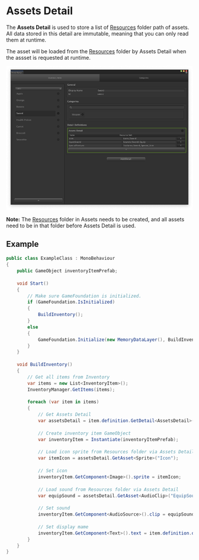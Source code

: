 # Assets Detail

The __Assets Detail__ is used to store a list of [Resources] folder path of assets. All data stored in this detail are immutable, meaning that you can only read them at runtime.

The asset will be loaded from the [Resources] folder by Assets Detail when the assset is requested at runtime.

![The Assets Detail Editor](../images/assetsdetail-editor.png)

__Note:__ The [Resources] folder in Assets needs to be created, and all assets need to be in that folder before Assets Detail is used.

## Example

```cs
public class ExampleClass : MonoBehaviour
{
    public GameObject inventoryItemPrefab;
    
    void Start()
    {
        // Make sure GameFoundation is initialized. 
        if (GameFoundation.IsInitialized)
        {
            BuildInventory();
        }
        else
        {
            GameFoundation.Initialize(new MemoryDataLayer(), BuildInventory);
        }
    }

    void BuildInventory()
    {
        // Get all items from Inventory
        var items = new List<InventoryItem>();
        InventoryManager.GetItems(items);
        
        foreach (var item in items)
        {
            // Get Assets Detail
            var assetsDetail = item.definition.GetDetail<AssetsDetail>();
            
            // Create inventory item GameObject 
            var inventoryItem = Instantiate(inventoryItemPrefab);
            
            // Load icon sprite from Resources folder via Assets Detail
            var itemIcon = assetsDetail.GetAsset<Sprite>("Icon");
            
            // Set icon
            inventoryItem.GetComponent<Image>().sprite = itemIcon;
            
            // Load sound from Resources folder via Assets Detail
            var equipSound = assetsDetail.GetAsset<AudioClip>("EquipSound");
            
            // Set sound
            inventoryItem.GetComponent<AudioSource>().clip = equipSound;
            
            // Set display mame
            inventoryItem.GetComponent<Text>().text = item.definition.displayName;
        }
    }
}
```

[Resources]: https://docs.unity3d.com/ScriptReference/Resources.html